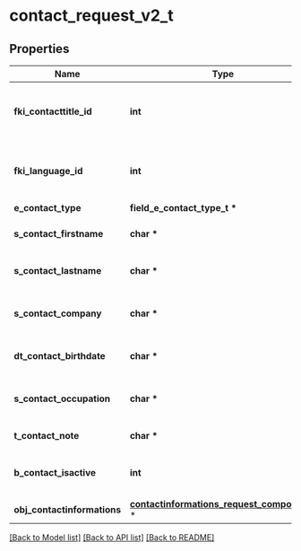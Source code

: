 # contact_request_v2_t

## Properties
Name | Type | Description | Notes
------------ | ------------- | ------------- | -------------
**fki_contacttitle_id** | **int** | The unique ID of the Contacttitle.  Valid values:  |Value|Description| |-|-| |1|Ms.| |2|Mr.| |4|(Blank)| |5|Me (For Notaries)| | 
**fki_language_id** | **int** | The unique ID of the Language.  Valid values:  |Value|Description| |-|-| |1|French| |2|English| | 
**e_contact_type** | **field_e_contact_type_t \*** |  | 
**s_contact_firstname** | **char \*** | The First name of the contact | 
**s_contact_lastname** | **char \*** | The Last name of the contact | 
**s_contact_company** | **char \*** | The Company name of the contact | [optional] 
**dt_contact_birthdate** | **char \*** | The Birth Date of the contact | [optional] 
**s_contact_occupation** | **char \*** | The occupation of the Contact | [optional] 
**t_contact_note** | **char \*** | The note of the Contact | [optional] 
**b_contact_isactive** | **int** | Whether the contact is active or not | [optional] 
**obj_contactinformations** | [**contactinformations_request_compound_t**](contactinformations_request_compound.md) \* |  | 

[[Back to Model list]](../README.md#documentation-for-models) [[Back to API list]](../README.md#documentation-for-api-endpoints) [[Back to README]](../README.md)


